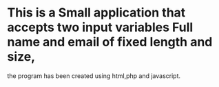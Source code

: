 # This is a Small application that accepts two input variables Full name and email of fixed length and size,
the program has been created using html,php and javascript.
